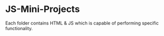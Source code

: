 # JS-Mini-Projects
Each folder contains HTML & JS which is capable of performing specific functionality.
